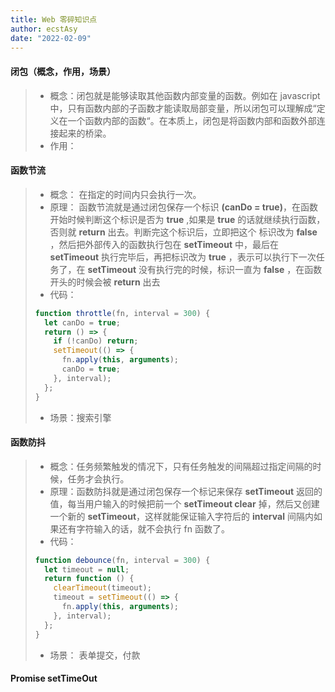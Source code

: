 ```yaml
---
title: Web 零碎知识点
author: ecstAsy
date: "2022-02-09"
---
```


#### **闭包（概念，作用，场景）**

> - 概念：闭包就是能够读取其他函数内部变量的函数。例如在 javascript 中，只有函数内部的子函数才能读取局部变量，所以闭包可以理解成“定义在一个函数内部的函数“。在本质上，闭包是将函数内部和函数外部连接起来的桥梁。
> - 作用：

#### **函数节流**

> - 概念： 在指定的时间内只会执行一次。
> - 原理： 函数节流就是通过闭包保存一个标识 **(canDo = true)**，在函数开始时候判断这个标识是否为 **true** ,如果是 **true** 的话就继续执行函数，否则就 **return** 出去。判断完这个标识后，立即把这个 标识改为 **false** ，然后把外部传入的函数执行包在 **setTimeout** 中，最后在 **setTimeout** 执行完毕后，再把标识改为 **true** ，表示可以执行下一次任务了，在 **setTimeout** 没有执行完的时候，标识一直为 **false** ，在函数开头的时候会被 **return** 出去
> - 代码：
>
> ```js
> function throttle(fn, interval = 300) {
>   let canDo = true;
>   return () => {
>     if (!canDo) return;
>     setTimeout(() => {
>       fn.apply(this, arguments);
>       canDo = true;
>     }, interval);
>   };
> }
> ```
>
> - 场景：搜索引擎

#### **函数防抖**

> - 概念：任务频繁触发的情况下，只有任务触发的间隔超过指定间隔的时候，任务才会执行。
> - 原理：函数防抖就是通过闭包保存一个标记来保存 **setTimeout** 返回的值，每当用户输入的时候把前一个 **setTimeout clear** 掉，然后又创建一个新的 **setTimeout**，这样就能保证输入字符后的 **interval** 间隔内如果还有字符输入的话，就不会执行 fn 函数了。
> - 代码：
>
> ```js
> function debounce(fn, interval = 300) {
>   let timeout = null;
>   return function () {
>     clearTimeout(timeout);
>     timeout = setTimeout(() => {
>       fn.apply(this, arguments);
>     }, interval);
>   };
> }
> ```
>
> - 场景： 表单提交，付款

#### **Promise setTimeOut**
